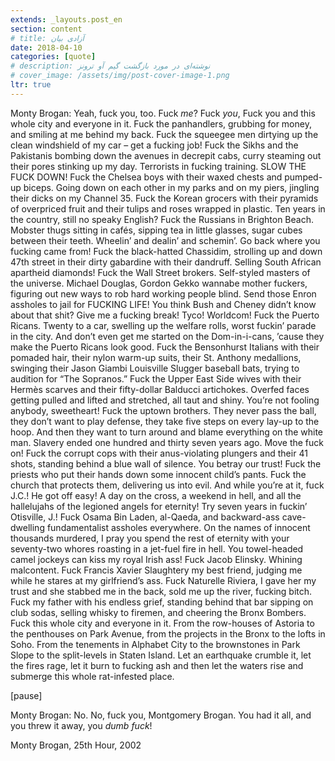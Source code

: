 ```yaml
---
extends: _layouts.post_en
section: content
# title: آزادی بیان
date: 2018-04-10
categories: [quote]
# description: نوشته‌ای در مورد بازگشت گیم آو ترونز
# cover_image: /assets/img/post-cover-image-1.png
ltr: true
---
```




Monty Brogan: Yeah, fuck you, too. Fuck *me*? Fuck *you*, Fuck you and this whole city and everyone in it. Fuck the panhandlers, grubbing for money, and smiling at me behind my back. Fuck the squeegee men dirtying up the clean windshield of my car – get a fucking job! Fuck the Sikhs and the Pakistanis bombing down the avenues in decrepit cabs, curry steaming out their pores stinking up my day. Terrorists in fucking training. SLOW THE FUCK DOWN! Fuck the Chelsea boys with their waxed chests and pumped-up biceps. Going down on each other in my parks and on my piers, jingling their dicks on my Channel 35. Fuck the Korean grocers with their pyramids of overpriced fruit and their tulips and roses wrapped in plastic. Ten years in the country, still no speaky English? Fuck the Russians in Brighton Beach. Mobster thugs sitting in cafés, sipping tea in little glasses, sugar cubes between their teeth. Wheelin’ and dealin’ and schemin’. Go back where you fucking came from! Fuck the black-hatted Chassidim, strolling up and down 47th street in their dirty gabardine with their dandruff. Selling South African apartheid diamonds! Fuck the Wall Street brokers. Self-styled masters of the universe. Michael Douglas, Gordon Gekko wannabe mother fuckers, figuring out new ways to rob hard working people blind. Send those Enron assholes to jail for FUCKING LIFE! You think Bush and Cheney didn’t know about that shit? Give me a fucking break! Tyco! Worldcom! Fuck the Puerto Ricans. Twenty to a car, swelling up the welfare rolls, worst fuckin’ parade in the city. And don’t even get me started on the Dom-in-i-cans, ’cause they make the Puerto Ricans look good. Fuck the Bensonhurst Italians with their pomaded hair, their nylon warm-up suits, their St. Anthony medallions, swinging their Jason Giambi Louisville Slugger baseball bats, trying to audition for “The Sopranos.” Fuck the Upper East Side wives with their Hermès scarves and their fifty-dollar Balducci artichokes. Overfed faces getting pulled and lifted and stretched, all taut and shiny. You’re not fooling anybody, sweetheart! Fuck the uptown brothers. They never pass the ball, they don’t want to play defense, they take five steps on every lay-up to the hoop. And then they want to turn around and blame everything on the white man. Slavery ended one hundred and thirty seven years ago. Move the fuck on! Fuck the corrupt cops with their anus-violating plungers and their 41 shots, standing behind a blue wall of silence. You betray our trust! Fuck the priests who put their hands down some innocent child’s pants. Fuck the church that protects them, delivering us into evil. And while you’re at it, fuck J.C.! He got off easy! A day on the cross, a weekend in hell, and all the hallelujahs of the legioned angels for eternity! Try seven years in fuckin’ Otisville, J.! Fuck Osama Bin Laden, al-Qaeda, and backward-ass cave-dwelling fundamentalist assholes everywhere. On the names of innocent thousands murdered, I pray you spend the rest of eternity with your seventy-two whores roasting in a jet-fuel fire in hell. You towel-headed camel jockeys can kiss my royal Irish ass! Fuck Jacob Elinsky. Whining malcontent. Fuck Francis Xavier Slaughtery my best friend, judging me while he stares at my girlfriend’s ass. Fuck Naturelle Riviera, I gave her my trust and she stabbed me in the back, sold me up the river, fucking bitch. Fuck my father with his endless grief, standing behind that bar sipping on club sodas, selling whisky to firemen, and cheering the Bronx Bombers. Fuck this whole city and everyone in it. From the row-houses of Astoria to the penthouses on Park Avenue, from the projects in the Bronx to the lofts in Soho. From the tenements in Alphabet City to the brownstones in Park Slope to the split-levels in Staten Island. Let an earthquake crumble it, let the fires rage, let it burn to fucking ash and then let the waters rise and submerge this whole rat-infested place.

[pause]

Monty Brogan: No. No, fuck you, Montgomery Brogan. You had it all, and you threw it away, you *dumb* *fuck*!

Monty Brogan, 25th Hour, 2002